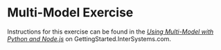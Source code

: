 # Multi-Model Exercise
Instructions for this exercise can be found in the *[Using Multi-Model with Python and Node.js](https://gettingstarted.intersystems.com/multimodel-overview/multimodel-python-nodejs)* on GettingStarted.InterSystems.com.